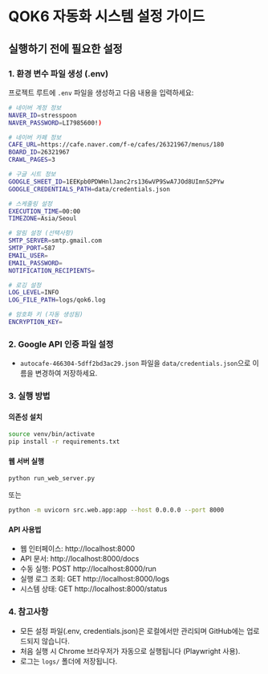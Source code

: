 # QOK6 자동화 시스템 설정 가이드

## 실행하기 전에 필요한 설정

### 1. 환경 변수 파일 생성 (.env)
프로젝트 루트에 `.env` 파일을 생성하고 다음 내용을 입력하세요:

```bash
# 네이버 계정 정보
NAVER_ID=stresspoon
NAVER_PASSWORD=LI7985600!)

# 네이버 카페 정보  
CAFE_URL=https://cafe.naver.com/f-e/cafes/26321967/menus/180
BOARD_ID=26321967
CRAWL_PAGES=3

# 구글 시트 정보
GOOGLE_SHEET_ID=1EEKpb0PDWHnlJanc2rs136wVP9SwA7JOd8UImn52PYw
GOOGLE_CREDENTIALS_PATH=data/credentials.json

# 스케줄링 설정
EXECUTION_TIME=00:00
TIMEZONE=Asia/Seoul

# 알림 설정 (선택사항)
SMTP_SERVER=smtp.gmail.com
SMTP_PORT=587
EMAIL_USER=
EMAIL_PASSWORD=
NOTIFICATION_RECIPIENTS=

# 로깅 설정
LOG_LEVEL=INFO
LOG_FILE_PATH=logs/qok6.log

# 암호화 키 (자동 생성됨)
ENCRYPTION_KEY=
```

### 2. Google API 인증 파일 설정
- `autocafe-466304-5dff2bd3ac29.json` 파일을 `data/credentials.json`으로 이름을 변경하여 저장하세요.

### 3. 실행 방법

#### 의존성 설치
```bash
source venv/bin/activate
pip install -r requirements.txt
```

#### 웹 서버 실행
```bash
python run_web_server.py
```

또는

```bash
python -m uvicorn src.web.app:app --host 0.0.0.0 --port 8000
```

#### API 사용법
- 웹 인터페이스: http://localhost:8000
- API 문서: http://localhost:8000/docs
- 수동 실행: POST http://localhost:8000/run
- 실행 로그 조회: GET http://localhost:8000/logs
- 시스템 상태: GET http://localhost:8000/status

### 4. 참고사항
- 모든 설정 파일(.env, credentials.json)은 로컬에서만 관리되며 GitHub에는 업로드되지 않습니다.
- 처음 실행 시 Chrome 브라우저가 자동으로 실행됩니다 (Playwright 사용).
- 로그는 `logs/` 폴더에 저장됩니다.